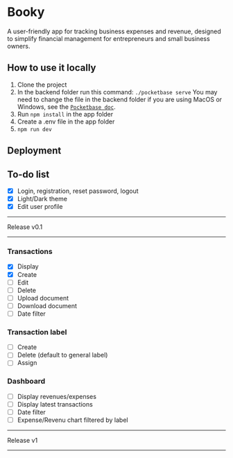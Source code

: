 # Booky
A user-friendly app for tracking business expenses and revenue, designed to simplify financial management for entrepreneurs and small business owners.

## How to use it locally
1. Clone the project 
2. In the backend folder run this command:
```./pocketbase serve``` You may need to change the file in the backend folder if you are using MacOS or Windows, see the [`Pocketbase doc`](https://pocketbase.io/docs/).
3. Run ```npm install``` in the app folder
4. Create a .env file in the app folder
5. ```npm run dev```

## Deployment

## To-do list
- [x] Login, registration, reset password, logout
- [x] Light/Dark theme
- [x] Edit user profile
***
Release v0.1
***
### Transactions
- [x] Display
- [x] Create
- [ ] Edit
- [ ] Delete
- [ ] Upload document
- [ ] Download document
- [ ] Date filter
### Transaction label
- [ ] Create
- [ ] Delete (default to general label)
- [ ] Assign
### Dashboard
- [ ] Display revenues/expenses
- [ ] Display latest transactions
- [ ] Date filter
- [ ] Expense/Revenu chart filtered by label
***
Release v1
***
